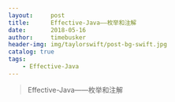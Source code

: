 ```yaml
---
layout:     post
title:      Effective-Java——枚举和注解
date:       2018-05-16
author:     timebusker
header-img: img/taylorswift/post-bg-swift.jpg
catalog: true
tags:
    - Effective-Java
---
```


> Effective-Java——枚举和注解

> 

### 